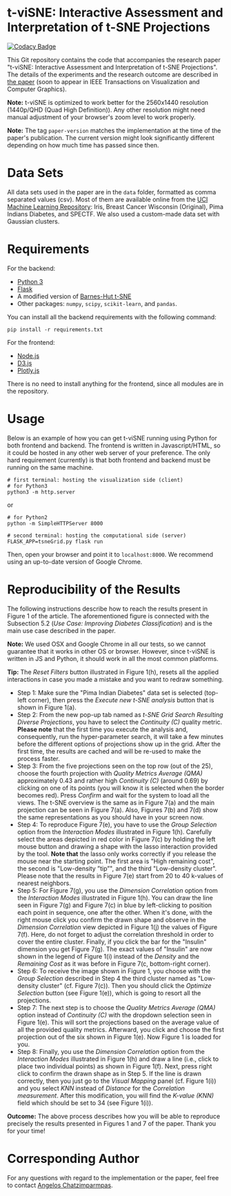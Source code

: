 # t-viSNE: Interactive Assessment and Interpretation of t-SNE Projections #

[![Codacy Badge](https://api.codacy.com/project/badge/Grade/56e643b253bf40afb9d788c0643c6940)](https://www.codacy.com/manual/Angelos-Chatzimparmpas/t-viSNE?utm_source=github.com&amp;utm_medium=referral&amp;utm_content=angeloschatzimparmpas/t-viSNE&amp;utm_campaign=Badge_Grade)

This Git repository contains the code that accompanies the research paper "t-viSNE: Interactive Assessment and Interpretation of t-SNE Projections". The details of the experiments and the research outcome are described in [the paper](https://arxiv.org/abs/2002.06910) (soon to appear in IEEE Transactions on Visualization and Computer Graphics).

**Note:** t-viSNE is optimized to work better for the 2560x1440 resolution (1440p/QHD (Quad High Definition)). Any other resolution might need manual adjustment of your browser's zoom level to work properly.

**Note:** The tag `paper-version` matches the implementation at the time of the paper's publication. The current version might look significantly different depending on how much time has passed since then.

# Data Sets #
All data sets used in the paper are in the `data` folder, formatted as comma separated values (csv). 
Most of them are available online from the [UCI Machine Learning Repository](http://archive.ics.uci.edu/ml/index.php): Iris, Breast Cancer Wisconsin (Original), Pima Indians Diabetes, and SPECTF. We also used a custom-made data set with Gaussian clusters. 

# Requirements #
For the backend:
- [Python 3](https://www.python.org/downloads/)
- [Flask](https://palletsprojects.com/p/flask/)
- A modified version of [Barnes-Hut t-SNE](https://github.com/lvdmaaten/bhtsne)
- Other packages: `numpy`, `scipy`, `scikit-learn`, and `pandas`.

You can install all the backend requirements with the following command:
```
pip install -r requirements.txt
```

For the frontend:
- [Node.js](https://nodejs.org/en/)
- [D3.js](https://d3js.org/)
- [Plotly.js](https://github.com/plotly/plotly.js/)

There is no need to install anything for the frontend, since all modules are in the repository.


# Usage #
Below is an example of how you can get t-viSNE running using Python for both frontend and backend. The frontend is written in Javascript/HTML, so it could be hosted in any other web server of your preference. The only hard requirement (currently) is that both frontend and backend must be running on the same machine. 
```
# first terminal: hosting the visualization side (client)
# for Python3
python3 -m http.server 
```
or 
```
# for Python2
python -m SimpleHTTPServer 8000
```

```
# second terminal: hosting the computational side (server)
FLASK_APP=tsneGrid.py flask run
```
Then, open your browser and point it to `localhost:8000`. We recommend using an up-to-date version of Google Chrome.

# Reproducibility of the Results #
The following instructions describe how to reach the results present in Figure 1 of the article. The aforementioned figure is connected with the Subsection 5.2 (*Use Case: Improving Diabetes Classification*) and is the main use case described in the paper.

**Note:** We used OSX and Google Chrome in all our tests, so we cannot guarantee that it works in other OS or browser. However, since t-viSNE is written in JS and Python, it should work in all the most common platforms.

**Tip:** The *Reset Filters* button illustrated in Figure 1(h), resets all the applied interactions in case you made a mistake and you want to redraw something.

- Step 1: Make sure the "Pima Indian Diabetes" data set is selected (top-left corner), then press the *Execute new t-SNE analysis* button that is shown in Figure 1(a).
- Step 2: From the new pop-up tab named as *t-SNE Grid Search Resulting Diverse Projections*, you have to select the *Continuity (C)* quality metric. **Please note** that the first time you execute the analysis and, consequently, run the hyper-parameter search, it will take a few minutes before the different options of projections show up in the grid. After the first time, the results are cached and will be re-used to make the process faster.
- Step 3: From the five projections seen on the top row (out of the 25), choose the fourth projection with *Quality Metrics Average (QMA)* approximately 0.43 and rather high *Continuity (C)* (around 0.69) by clicking on one of its points (you will know it is selected when the border becomes red). Press *Confirm* and wait for the system to load all the views. The t-SNE overview is the same as in Figure 7(a) and the main projection can be seen in Figure 7(a). Also, Figures 7(b) and 7(d) show the same representations as you should have in your screen now. 
- Step 4: To reproduce Figure 7(e), you have to use the *Group Selection* option from the *Interaction Modes* illustrated in Figure 1(h). Carefully select the areas depicted in red color in Figure 7(c) by holding the left mouse button and drawing a shape with the lasso interaction provided by the tool. **Note that** the lasso only works correctly if you release the mouse near the starting point. The first area is "High remaining cost", the second is "Low-density ”tip”", and the third "Low-density cluster". Please note that the results in Figure 7(e) start from 20 to 40 k-values of nearest neighbors.
- Step 5: For Figure 7(g), you use the *Dimension Correlation* option from the *Interaction Modes* illustrated in Figure 1(h). You can draw the line seen in Figure 7(g) and Figure 7(c) in blue by left-clicking to position each point in sequence, one after the other. When it's done, with the right mouse click you confirm the drawn shape and observe in the *Dimension Correlation* view depicted in Figure 1(j) the values of Figure 7(f). Here, do not forget to adjust the correlation threshold in order to cover the entire cluster. Finally, if you click the bar for the "Insulin" dimension you get Figure 7(g). The exact values of "Insulin" are now shown in the legend of Figure 1(i) instead of the *Density* and the *Remaining Cost* as it was before in Figure 7(c, bottom-right corner).
- Step 6: To receive the image shown in Figure 1, you choose with the *Group Selection* described in Step 4 the third cluster named as "Low-density cluster" (cf. Figure 7(c)). Then you should click the *Optimize Selection* button (see Figure 1(e)), which is going to resort all the projections. 
- Step 7: The next step is to choose the *Quality Metrics Average (QMA)* option instead of *Continuity (C)* with the dropdown selection seen in Figure 1(e). This will sort the projections based on the average value of all the provided quality metrics. Afterward, you click and choose the first projection out of the six shown in Figure 1(e). Now Figure 1 is loaded for you.
- Step 8: Finally, you use the *Dimension Correlation* option from the *Interaction Modes* illustrated in Figure 1(h) and draw a line (i.e., click to place two individual points) as shown in Figure 1(f). Next, press right click to confirm the drawn shape as in Step 5. If the line is drawn correctly, then you just go to the *Visual Mapping* panel (cf. Figure 1(i)) and you select *KNN* instead of *Distance* for the *Correlation measurement*. After this modification, you will find the *K-value (KNN)* field which should be set to 34 (see Figure 1(i)). 

**Outcome:** The above process describes how you will be able to reproduce precisely the results presented in Figures 1 and 7 of the paper. Thank you for your time!

# Corresponding Author #
For any questions with regard to the implementation or the paper, feel free to contact [Angelos Chatzimparmpas](mailto:angelos.chatzimparmpas@lnu.se).
